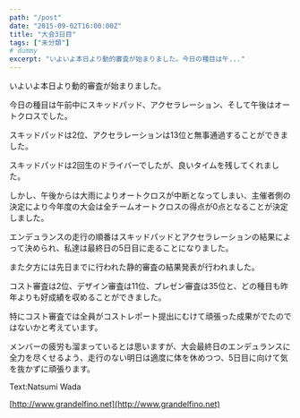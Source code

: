 ```yaml
---
path: "/post"
date: "2015-09-02T16:00:00Z"
title: "大会3日目"
tags: ["未分類"]
# dummy
excerpt: "いよいよ本日より動的審査が始まりました。今日の種目は午..."
---
```




[](02-1.jpg)

いよいよ本日より動的審査が始まりました。

今日の種目は午前中にスキッドパッド、アクセラレーション、そして午後はオートクロスでした。

スキッドパッドは2位、アクセラレーションは13位と無事通過することができました。

スキッドパッドは2回生のドライバーでしたが、良いタイムを残してくれました。

しかし、午後からは大雨によりオートクロスが中断となってしまい、主催者側の決定により今年度の大会は全チームオートクロスの得点が0点となることが決定しました。

エンデュランスの走行の順番はスキッドパッドとアクセラレーションの結果によって決められ、私達は最終日の5日目に走ることになりました。

また夕方には先日までに行われた静的審査の結果発表が行われました。

コスト審査は2位、デザイン審査は11位、プレゼン審査は35位と、どの種目も昨年よりも好成績を収めることができました。

特にコスト審査では全員がコストレポート提出にむけて頑張った成果がでたのではないかと考えています。

メンバーの疲労も溜まっているとは思いますが、大会最終日のエンデュランスに全力を尽くせるよう、走行のない明日は適度に体を休めつつ、5日目に向けて気を抜かずに頑張ります。

Text:Natsumi Wada

[http://www.grandelfino.net](http://www.grandelfino.net)

